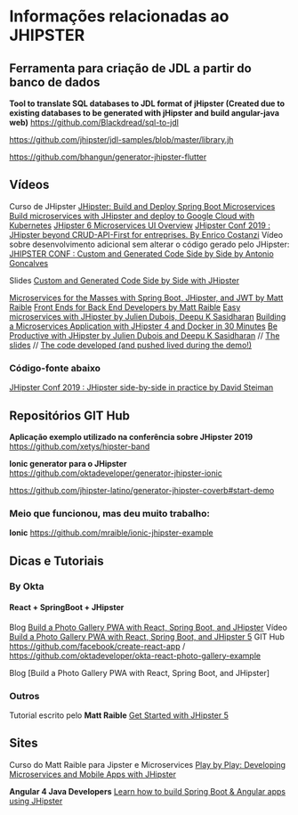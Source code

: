 # Informações relacionadas ao JHIPSTER

## Ferramenta para criação de JDL a partir do banco de dados
**Tool to translate SQL databases to JDL format of jHipster (Created due to existing databases to be generated with jHipster and build angular-java web)** https://github.com/Blackdread/sql-to-jdl

<https://github.com/jhipster/jdl-samples/blob/master/library.jh>

<https://github.com/bhangun/generator-jhipster-flutter>

## Vídeos
Curso de JHipster [JHipster: Build and Deploy Spring Boot Microservices](https://www.linkedin.com/learning/jhipster-build-and-deploy-spring-boot-microservices/welcome?trk=aff_src.aff-lilpar_c.partners_pkw.1252615_plc.Chris%20Anatalio%20Insider%20Program%20Member_pcrid.449670_learning)
[Build microservices with JHipster and deploy to Google Cloud with Kubernetes](https://www.youtube.com/watch?v=dgVQOYEwleA)
[JHipster 6 Microservices UI Overview](https://www.youtube.com/watch?v=-QCuWgLQmdg)
[JHipster Conf 2019 : JHipster beyond CRUD-API-First for entreprises. By Enrico Costanzi](https://www.youtube.com/watch?v=B5fuiqfHpFA)
Vídeo sobre desenvolvimento adicional sem alterar o código gerado pelo JHipster: [JHIPSTER CONF : Custom and Generated Code Side by Side by Antonio Goncalves](https://www.youtube.com/watch?v=9WVpwIUEty0)

Slides [Custom and Generated Code Side by Side with JHipster](https://www.slideshare.net/agoncal/custom-and-generated-code-side-by-side-with-jhipster)

[Microservices for the Masses with Spring Boot, JHipster, and JWT by Matt Raible](https://www.youtube.com/watch?v=72K7cMCv7eM)
[Front Ends for Back End Developers by Matt Raible](https://www.youtube.com/watch?v=AjzyV8BraIs)
[Easy microservices with JHipster by Julien Dubois, Deepu K Sasidharan](https://www.youtube.com/watch?v=FuG5t_UW7pw)
[Building a Microservices Application with JHipster 4 and Docker in 30 Minutes](https://www.youtube.com/watch?v=kk2zwoRGNPU)
[Be Productive with JHipster by Julien Dubois and Deepu K Sasidharan](https://www.youtube.com/watch?v=dzdjP3CPOCs) // [The slides](https://www.youtube.com/redirect?v=dzdjP3CPOCs&redir_token=i9ilhWFGR2cLLBN2ZbyKSmbPMVZ8MTU3Mjc3MzY0N0AxNTcyNjg3MjQ3&event=video_description&q=http%3A%2F%2Fwww.slideshare.net%2Fjulien.dubois%2Fdevoxx-being-productive-with-jhipster) // [The code developed (and pushed lived during the demo!)](https://www.youtube.com/redirect?v=dzdjP3CPOCs&redir_token=i9ilhWFGR2cLLBN2ZbyKSmbPMVZ8MTU3Mjc3MzY0N0AxNTcyNjg3MjQ3&event=video_description&q=https%3A%2F%2Fgithub.com%2Fjhipster%2Fdevoxx-2016)

### Código-fonte abaixo
[JHipster Conf 2019 : JHipster side-by-side in practice by David Steiman](https://www.youtube.com/watch?v=Gg5CYoBdpVo)

## Repositórios GIT Hub
**Aplicação exemplo utilizado na conferência sobre JHipster 2019** https://github.com/xetys/hipster-band

**Ionic generator para o JHipster** https://github.com/oktadeveloper/generator-jhipster-ionic

<https://github.com/jhipster-latino/generator-jhipster-coverb#start-demo>

### Meio que funcionou, mas deu muito trabalho:
**Ionic** https://github.com/mraible/ionic-jhipster-example

## Dicas e Tutoriais

### By Okta

#### React + SpringBoot + JHipster
Blog [Build a Photo Gallery PWA with React, Spring Boot, and JHipster](https://developer.okta.com/blog/2018/06/25/react-spring-boot-photo-gallery-pwa)
Vídeo [Build a Photo Gallery PWA with React, Spring Boot, and JHipster 5](https://www.youtube.com/watch?v=GlJWUqy1SJM)
GIT Hub https://github.com/facebook/create-react-app / https://github.com/oktadeveloper/okta-react-photo-gallery-example



Blog [Build a Photo Gallery PWA with React, Spring Boot, and JHipster]

### Outros

Tutorial escrito pelo **Matt Raible** [Get Started with JHipster 5](http://gist.asciidoctor.org/?github-mraible/jhipster5-demo//README.adoc#_about_the_author)

## Sites
Curso do Matt Raible para Jipster e Microservices [Play by Play: Developing Microservices and Mobile Apps with JHipster](https://www.pluralsight.com/courses/play-by-play-developing-microservices-mobile-apps-jhipster)

**Angular 4 Java Developers** [Learn how to build Spring Boot & Angular apps using JHipster](https://therealdanvega.teachable.com/p/jhipster/?product_id=456739&coupon_code=JHIPSTER)
